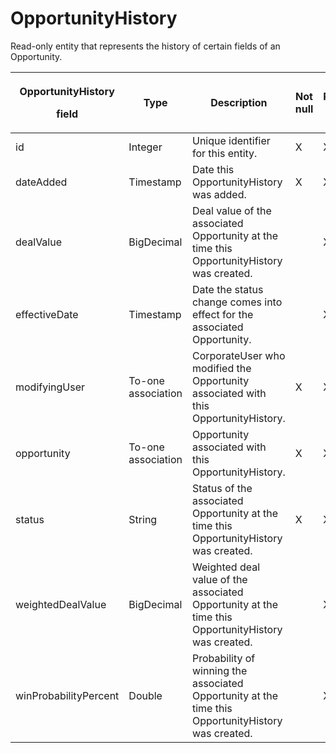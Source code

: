 # OpportunityHistory

Read-only entity that represents the history of certain fields of an Opportunity.

<table>
<thead>
<tr class="header">
<th><p><strong>OpportunityHistory</strong></p>
<p><strong>field</strong></p></th>
<th><strong>Type</strong></th>
<th><strong>Description</strong></th>
<th><strong>Not null</strong></th>
<th><strong>Read-only</strong></th>
</tr>
</thead>
<tbody>
<tr class="odd">
<td>id</td>
<td>Integer</td>
<td>Unique identifier for this entity.</td>
<td>X</td>
<td>X</td>
</tr>
<tr class="even">
<td>dateAdded</td>
<td>Timestamp</td>
<td>Date this OpportunityHistory was added.</td>
<td>X</td>
<td>X</td>
</tr>
<tr class="odd">
<td>dealValue</td>
<td>BigDecimal</td>
<td>Deal value of the associated Opportunity at the time this OpportunityHistory was created.</td>
<td> </td>
<td>X</td>
</tr>
<tr class="even">
<td>effectiveDate</td>
<td>Timestamp</td>
<td>Date the status change comes into effect for the associated Opportunity.</td>
<td> </td>
<td>X</td>
</tr>
<tr class="odd">
<td>modifyingUser</td>
<td>To-one association</td>
<td>CorporateUser who modified the Opportunity associated with this OpportunityHistory.</td>
<td>X</td>
<td>X</td>
</tr>
<tr class="even">
<td>opportunity</td>
<td>To-one association</td>
<td>Opportunity associated with this OpportunityHistory.</td>
<td>X</td>
<td>X</td>
</tr>
<tr class="odd">
<td>status</td>
<td>String</td>
<td>Status of the associated Opportunity at the time this OpportunityHistory was created.</td>
<td>X</td>
<td>X</td>
</tr>
<tr class="even">
<td>weightedDealValue</td>
<td>BigDecimal</td>
<td>Weighted deal value of the associated Opportunity at the time this OpportunityHistory was created.</td>
<td> </td>
<td>X</td>
</tr>
<tr class="odd">
<td>winProbabilityPercent</td>
<td>Double</td>
<td>Probability of winning the associated Opportunity at the time this OpportunityHistory was created.</td>
<td> </td>
<td>X</td>
</tr>
</tbody>
</table>